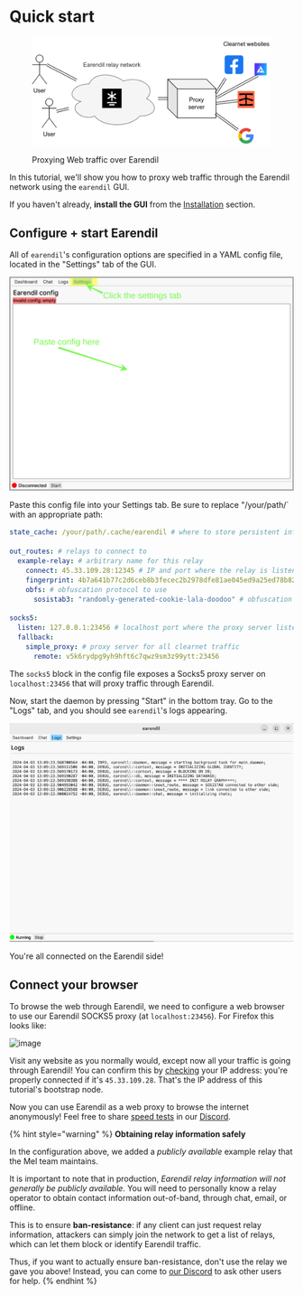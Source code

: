 # Quick start

<figure><img src="../.gitbook/assets/proxy.png" alt=""><figcaption><p>Proxying Web traffic over Earendil</p></figcaption></figure>

In this tutorial, we'll show you how to proxy web traffic through the Earendil network using the `earendil` GUI.

If you haven't already, **install the GUI** from the [Installation](./installation.md) section.

## Configure + start Earendil

All of `earendil`'s configuration options are specified in a YAML config file, located in the "Settings" tab of the GUI.

![](../.gitbook/assets/gui-settings.png)

Paste this config file into your Settings tab. Be sure to replace "/your/path/` with an appropriate path:

```yaml
state_cache: /your/path/.cache/earendil # where to store persistent information. Must be absolute path

out_routes: # relays to connect to
  example-relay: # arbitrary name for this relay
    connect: 45.33.109.28:12345 # IP and port where the relay is listening
    fingerprint: 4b7a641b77c2d6ceb8b3fecec2b2978dfe81ae045ed9a25ed78b828009c4967a # relay's long-term identity
    obfs: # obfuscation protocol to use
      sosistab3: "randomly-generated-cookie-lala-doodoo" # obfuscation secret, generated and provided by the relay

socks5:
  listen: 127.0.0.1:23456 # localhost port where the proxy server listens
  fallback:
    simple_proxy: # proxy server for all clearnet traffic
      remote: v5k6rydpg9yh9hft6c7qwz9sm3z99ytt:23456
```

The `socks5` block in the config file exposes a Socks5 proxy server on `localhost:23456` that will proxy traffic through Earendil.

Now, start the daemon by pressing "Start" in the bottom tray. Go to the "Logs" tab, and you should see `earendil`'s logs appearing.

![](../.gitbook/assets/gui-logs.png)

You're all connected on the Earendil side!

## Connect your browser

To browse the web through Earendil, we need to configure a web browser to use our Earendil SOCKS5 proxy (at `localhost:23456`). For Firefox this looks like:

![image](https://hackmd.io/_uploads/SkLZ828Sp.png)

Visit any website as you normally would, except now all your traffic is going through Earendil! You can confirm this by [checking](https://bgp.he.net/) your IP address: you're properly connected if it's `45.33.109.28`. That's the IP address of this tutorial's bootstrap node.

Now you can use Earendil as a web proxy to browse the internet anonymously! Feel free to share [speed tests](https://speed.cloudflare.com/) in our [Discord](https://discord.gg/AVsGbhzTzx).

{% hint style="warning" %}
**Obtaining relay information safely**

In the configuration above, we added a _publicly available_ example relay that the Mel team maintains.

It is important to note that in production, _Earendil relay information will not generally be publicly available_. You will need to personally know a relay operator to obtain contact information out-of-band, through chat, email, or offline.

This is to ensure **ban-resistance**: if any client can just request relay information, attackers can simply join the network to get a list of relays, which can let them block or identify Earendil traffic.

Thus, if you want to actually ensure ban-resistance, don't use the relay we gave you above! Instead, you can come to [our Discord](https://discord.gg/jdVuk4Qj89) to ask other users for help.
{% endhint %}
